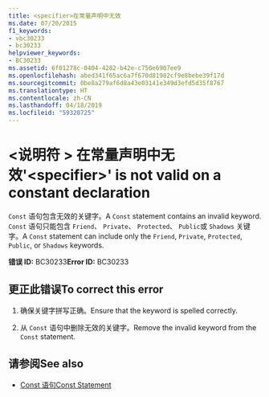 ```yaml
---
title: <specifier>在常量声明中无效
ms.date: 07/20/2015
f1_keywords:
- vbc30233
- bc30233
helpviewer_keywords:
- BC30233
ms.assetid: 6f01278c-0404-4282-b42e-c750e6907ee9
ms.openlocfilehash: abed341f65ac6a7f670d81982cf9e8bebe39f17d
ms.sourcegitcommit: 0be8a279af6d8a43e03141e349d3efd5d35f8767
ms.translationtype: HT
ms.contentlocale: zh-CN
ms.lasthandoff: 04/18/2019
ms.locfileid: "59320725"
---
```

# <a name="specifier-is-not-valid-on-a-constant-declaration"></a><span data-ttu-id="f87a5-102">\<说明符 > 在常量声明中无效</span><span class="sxs-lookup"><span data-stu-id="f87a5-102">'\<specifier>' is not valid on a constant declaration</span></span>
<span data-ttu-id="f87a5-103">`Const` 语句包含无效的关键字。</span><span class="sxs-lookup"><span data-stu-id="f87a5-103">A `Const` statement contains an invalid keyword.</span></span> <span data-ttu-id="f87a5-104">`Const` 语句只能包含 `Friend`、 `Private`、 `Protected`、 `Public`或 `Shadows` 关键字。</span><span class="sxs-lookup"><span data-stu-id="f87a5-104">A `Const` statement can include only the `Friend`, `Private`, `Protected`, `Public`, or `Shadows` keywords.</span></span>  
  
 <span data-ttu-id="f87a5-105">**错误 ID:** BC30233</span><span class="sxs-lookup"><span data-stu-id="f87a5-105">**Error ID:** BC30233</span></span>  
  
## <a name="to-correct-this-error"></a><span data-ttu-id="f87a5-106">更正此错误</span><span class="sxs-lookup"><span data-stu-id="f87a5-106">To correct this error</span></span>  
  
1. <span data-ttu-id="f87a5-107">确保关键字拼写正确。</span><span class="sxs-lookup"><span data-stu-id="f87a5-107">Ensure that the keyword is spelled correctly.</span></span>  
  
2. <span data-ttu-id="f87a5-108">从 `Const` 语句中删除无效的关键字。</span><span class="sxs-lookup"><span data-stu-id="f87a5-108">Remove the invalid keyword from the `Const` statement.</span></span>  
  
## <a name="see-also"></a><span data-ttu-id="f87a5-109">请参阅</span><span class="sxs-lookup"><span data-stu-id="f87a5-109">See also</span></span>

- [<span data-ttu-id="f87a5-110">Const 语句</span><span class="sxs-lookup"><span data-stu-id="f87a5-110">Const Statement</span></span>](../../visual-basic/language-reference/statements/const-statement.md)
